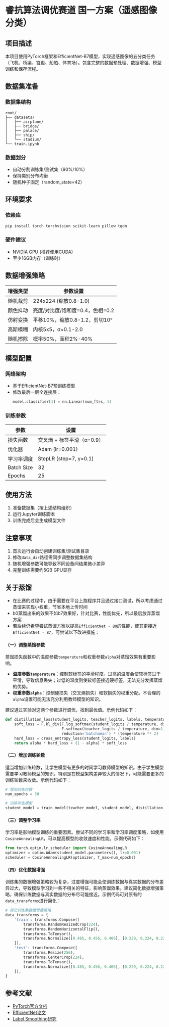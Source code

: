 # 睿抗算法调优赛道 国一方案（遥感图像分类）

## 项目描述
本项目使用PyTorch框架和EfficientNet-B7模型，实现遥感图像的五分类任务（飞机、桥梁、宫殿、船舶、体育场）。包含完整的数据预处理、数据增强、模型训练和保存流程。

## 数据集准备
### 数据集结构
```
root/
├── datasets/
│   ├── airplane/
│   ├── bridge/
│   ├── palace/
│   ├── ship/
│   └── stadium/
└── train.ipynb
```

### 数据划分
- 自动分割训练集/测试集（90%/10%）
- 保持类别分布均衡
- 随机种子固定（random_state=42）

## 环境要求
### 依赖库
```bash
pip install torch torchvision scikit-learn pillow tqdm
```

### 硬件建议
- NVIDIA GPU (推荐使用CUDA)
- 至少16GB内存（训练时）

## 数据增强策略
| 增强类型                | 参数设置                     |
|-----------------------|---------------------------|
| 随机裁剪                | 224x224 (缩放0.8-1.0)       |
| 颜色抖动                | 亮度/对比度/饱和度=0.4，色相=0.2 |
| 仿射变换                | 平移10%，缩放0.8-1.2，剪切10°  |
| 高斯模糊                | 内核5x5，σ=0.1-2.0          |
| 随机擦除                | 概率50%，面积2%-40%         |

## 模型配置
### 网络架构
- 基于EfficientNet-B7预训练模型
- 修改最后一层全连接层：
  ```python
  model.classifier[1] = nn.Linear(num_ftrs, 5)
  ```

### 训练参数
| 参数                 | 设置        |
|---------------------|-----------|
| 损失函数              | 交叉熵 + 标签平滑（α=0.9） |
| 优化器               | Adam (lr=0.001) |
| 学习率调度            | StepLR (step=7, γ=0.1) |
| Batch Size          | 32        |
| Epochs              | 25        |

## 使用方法
1. 准备数据集（按上述结构组织）
2. 运行Jupyter训练脚本
3. 训练完成后会生成模型文件

## 注意事项
1. 首次运行会自动创建训练集/测试集目录
2. 修改`data_dir`路径需同步调整数据集结构
3. 随机增强参数可能导致不同设备间结果微小差异
4. 完整训练需要约5GB GPU显存

## 关于蒸馏
- 在比赛的过程中，由于需要在平台上跑程序并且通过接口测试，所以考虑通过蒸馏来实现小权重，节省本地上传时间
- b0蒸馏出来的效果不如b7效果好，针对比赛，性能优先，所以最后放弃蒸馏方案
- 若后续仍希望尝试蒸馏方案以提高`EfficientNet - B0`的性能，使其更接近`EfficientNet - B7`，可尝试以下改进措施：

#### （一）调整蒸馏参数
蒸馏损失函数中的温度参数`temperature`和权重参数`alpha`对蒸馏效果有重要影响。
- **温度参数`temperature`**：控制软标签的平滑程度。过高的温度会使软标签过于平滑，导致信息丢失；过低的温度则使软标签接近硬标签，无法充分发挥蒸馏的优势。
- **权重参数`alpha`**：控制硬损失（交叉熵损失）和软损失的权重分配。不合理的`alpha`设置可能无法充分利用教师模型的知识。

建议通过实验对这两个参数进行调优，找到最优值。示例代码如下：
```python
def distillation_loss(student_logits, teacher_logits, labels, temperature=4.0, alpha=0.5):
    soft_loss = F.kl_div(F.log_softmax(student_logits / temperature, dim=1),
                         F.softmax(teacher_logits / temperature, dim=1),
                         reduction='batchmean') * (temperature ** 2)
    hard_loss = cross_entropy_loss(student_logits, labels)
    return alpha * hard_loss + (1 - alpha) * soft_loss
```

#### （二）增加训练轮数
适当增加训练轮数，让学生模型有更多的时间学习教师模型的知识。由于学生模型需要学习教师模型的知识，特别是在模型架构差异较大的情况下，可能需要更多的训练轮数来收敛。示例代码如下：
```python
# 增加训练轮数
num_epochs = 50

# 训练学生模型
student_model = train_model(teacher_model, student_model, distillation_loss, optimizer, scheduler, num_epochs=num_epochs)
```

#### （三）调整学习率
学习率是影响模型训练的重要因素。尝试不同的学习率和学习率调度策略，如使用`CosineAnnealingLR`，可以提高模型的收敛速度和性能。示例代码如下：
```python
from torch.optim.lr_scheduler import CosineAnnealingLR
optimizer = optim.Adam(student_model.parameters(), lr=0.001)
scheduler = CosineAnnealingLR(optimizer, T_max=num_epochs)
```

#### （四）优化数据增强
训练集的数据增强策略较为复杂，过度增强可能会使训练数据与真实数据的分布差异过大，导致模型学习到一些不相关的特征，影响蒸馏效果。建议简化数据增强策略，确保训练数据与真实数据的分布尽可能接近。示例代码可对原有的`data_transforms`进行简化：
```python
# 简化训练集数据增强策略
data_transforms = {
    'train': transforms.Compose([
        transforms.RandomResizedCrop(224),
        transforms.RandomHorizontalFlip(),
        transforms.ToTensor(),
        transforms.Normalize([0.485, 0.456, 0.406], [0.229, 0.224, 0.225])
    ]),
    'test': transforms.Compose([
        transforms.Resize(256),
        transforms.CenterCrop(224),
        transforms.ToTensor(),
        transforms.Normalize([0.485, 0.456, 0.406], [0.229, 0.224, 0.225])
    ]),
}
```

## 参考文献
- [PyTorch官方文档](https://pytorch.org/docs/stable/index.html)
- [EfficientNet论文](https://arxiv.org/abs/1905.11946)
- [Label Smoothing研究](https://arxiv.org/abs/1512.00567)
